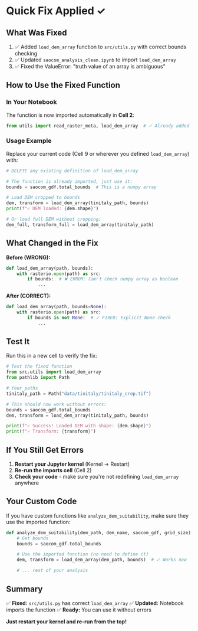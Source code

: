 # Quick Fix Applied ✓

## What Was Fixed

1. ✅ Added `load_dem_array` function to `src/utils.py` with correct bounds checking
2. ✅ Updated `saocom_analysis_clean.ipynb` to import `load_dem_array`
3. ✅ Fixed the ValueError: "truth value of an array is ambiguous"

## How to Use the Fixed Function

### In Your Notebook

The function is now imported automatically in **Cell 2**:

```python
from utils import read_raster_meta, load_dem_array  # ✓ Already added
```

### Usage Example

Replace your current code (Cell 9 or wherever you defined `load_dem_array`) with:

```python
# DELETE any existing definition of load_dem_array

# The function is already imported, just use it:
bounds = saocom_gdf.total_bounds  # This is a numpy array

# Load DEM cropped to bounds
dem, transform = load_dem_array(tinitaly_path, bounds)
print(f"✓ DEM loaded: {dem.shape}")

# Or load full DEM without cropping:
dem_full, transform_full = load_dem_array(tinitaly_path)
```

## What Changed in the Fix

**Before (WRONG):**
```python
def load_dem_array(path, bounds):
    with rasterio.open(path) as src:
        if bounds:  # ❌ ERROR: Can't check numpy array as boolean
            ...
```

**After (CORRECT):**
```python
def load_dem_array(path, bounds=None):
    with rasterio.open(path) as src:
        if bounds is not None:  # ✓ FIXED: Explicit None check
            ...
```

## Test It

Run this in a new cell to verify the fix:

```python
# Test the fixed function
from src.utils import load_dem_array
from pathlib import Path

# Your paths
tinitaly_path = Path("data/tinitaly/tinitaly_crop.tif")

# This should now work without errors:
bounds = saocom_gdf.total_bounds
dem, transform = load_dem_array(tinitaly_path, bounds)

print(f"✓ Success! Loaded DEM with shape: {dem.shape}")
print(f"✓ Transform: {transform}")
```

## If You Still Get Errors

1. **Restart your Jupyter kernel** (Kernel → Restart)
2. **Re-run the imports cell** (Cell 2)
3. **Check your code** - make sure you're not redefining `load_dem_array` anywhere

## Your Custom Code

If you have custom functions like `analyze_dem_suitability`, make sure they use the imported function:

```python
def analyze_dem_suitability(dem_path, dem_name, saocom_gdf, grid_size):
    # Get bounds
    bounds = saocom_gdf.total_bounds

    # Use the imported function (no need to define it)
    dem, transform = load_dem_array(dem_path, bounds)  # ✓ Works now

    # ... rest of your analysis
```

## Summary

✅ **Fixed:** `src/utils.py` has correct `load_dem_array`
✅ **Updated:** Notebook imports the function
✅ **Ready:** You can use it without errors

**Just restart your kernel and re-run from the top!**
